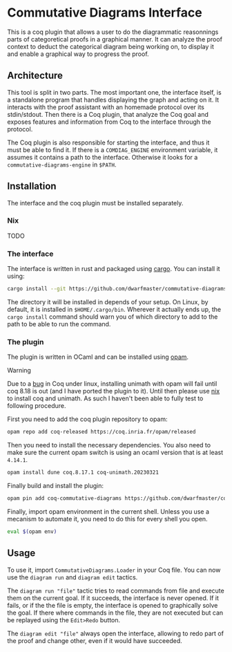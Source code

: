 # Commutative Diagrams Interface

This is a coq plugin that allows a user to do the diagrammatic reasonnings parts
of categoretical proofs in a graphical manner. It can analyze the proof context
to deduct the categorical diagram being working on, to display it and enable a
graphical way to progress the proof.

## Architecture

This tool is split in two parts. The most important one, the interface itself,
is a standalone program that handles displaying the graph and acting on it. It
interacts with the proof assistant with an homemade protocol over its
stdin/stdout. Then there is a Coq plugin, that analyze the Coq goal and exposes
features and information from Coq to the interface through the protocol.

The Coq plugin is also responsible for starting the interface, and thus it must
be able to find it. If there is a `COMDIAG_ENGINE` environment variable, it
assumes it contains a path to the interface. Otherwise it looks for a
`commutative-diagrams-engine` in `$PATH`.

## Installation

The interface and the coq plugin must be installed separately.

### Nix

TODO

### The interface

The interface is written in rust and packaged using
[cargo](https://doc.rust-lang.org/cargo/). You can install it using:

```sh
cargo install --git https://github.com/dwarfmaster/commutative-diagrams.git
```

The directory it will be installed in depends of your setup. On Linux, by
default, it is installed in `$HOME/.cargo/bin`. Wherever it actually ends up,
the `cargo install` command should warn you of which directory to add to the
path to be able to run the command.

### The plugin

The plugin is written in OCaml and can be installed using
[opam](https://opam.ocaml.org).

> [!WARNING]
> Due to a [bug](https://github.com/coq/coq/pull/17697) in Coq under linux,
> installing unimath with opam will fail until coq 8.18 is out (and I have
> ported the plugin to it). Until then please use [nix](#nix) to install coq and
> unimath. As such I haven't been able to fully test to following procedure.

First you need to add the coq plugin repository to opam:
```sh
opam repo add coq-released https://coq.inria.fr/opam/released
```

Then you need to install the necessary dependencies. You also need to make sure
the current opam switch is using an ocaml version that is at least `4.14.1`.
```sh
opam install dune coq.8.17.1 coq-unimath.20230321
```

Finally build and install the plugin:
```sh
opam pin add coq-commutative-diagrams https://github.com/dwarfmaster/commutative-diagrams.git
```

Finally, import opam environment in the current shell. Unless you use a mecanism
to automate it, you need to do this for every shell you open.
```sh
eval $(opam env)
```

## Usage

To use it, import `CommutativeDiagrams.Loader` in your Coq file. You can now use
the `diagram run` and `diagram edit` tactics.

The `diagram run "file"` tactic tries to read commands from file and execute
them on the current goal. If it succeeds, the interface is never opened. If it
fails, or if the the file is empty, the interface is opened to graphically solve
the goal. If there where commands in the file, they are not executed but can be
replayed using the `Edit>Redo` button.

The `diagram edit "file"` always open the interface, allowing to redo part of
the proof and change other, even if it would have succeeded.
